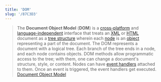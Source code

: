 ```yaml
---
title: 'DOM'
slug: '/87C3D3'
---
```


> The **Document Object Model** (**DOM**) is a [cross-platform](https://en.wikipedia.org/wiki/Cross-platform 'Cross-platform') and [language-independent](https://en.wikipedia.org/wiki/Language-independent_specification 'Language-independent specification') interface that treats an [XML](https://en.wikipedia.org/wiki/XML 'XML') or [HTML](https://en.wikipedia.org/wiki/HTML 'HTML') document as a [tree structure](https://en.wikipedia.org/wiki/Tree_structure 'Tree structure') wherein each [node](<https://en.wikipedia.org/wiki/Node_(computer_science)> 'Node (computer science)') is an [object](<https://en.wikipedia.org/wiki/Object_(computer_science)> 'Object (computer science)') representing a part of the document. The DOM represents a document with a logical tree. Each branch of the tree ends in a node, and each node contains objects. DOM methods allow programmatic access to the tree; with them, one can change a document's structure, style, or content. Nodes can have [event handlers](https://en.wikipedia.org/wiki/Event_handler 'Event handler') attached to them. Once an event is triggered, the event handlers get executed. [Document Object Model](https://en.wikipedia.org/wiki/Document_Object_Model)
